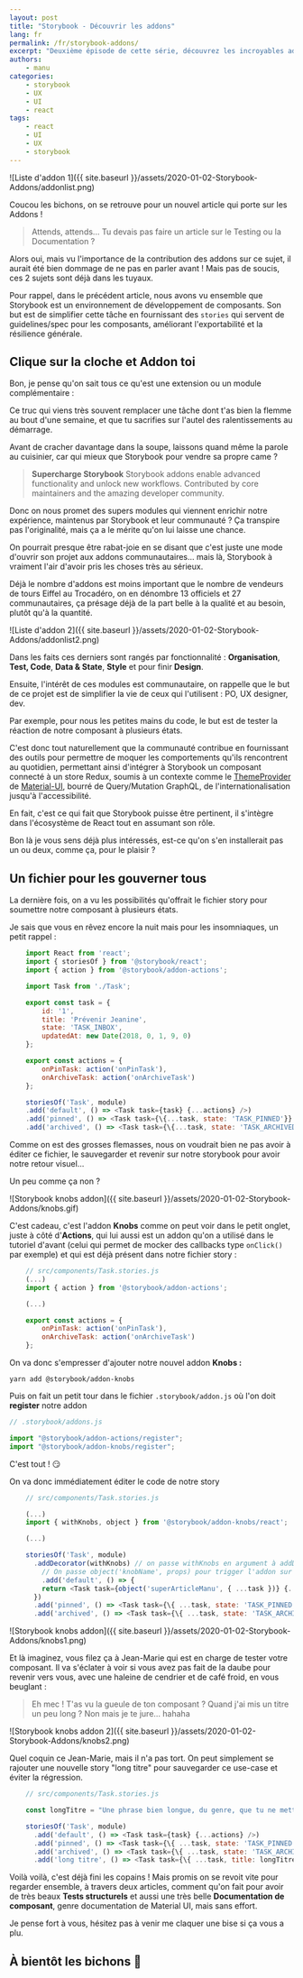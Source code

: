 ```yaml
---
layout: post
title: "Storybook - Découvrir les addons"
lang: fr
permalink: /fr/storybook-addons/
excerpt: "Deuxième épisode de cette série, découvrez les incroyables addons sur Storybook. C'est JUSTE des gamebreakers."
authors:
    - manu
categories:
    - storybook
    - UX
    - UI
    - react
tags:
    - react
    - UI
    - UX
    - storybook
---
```


![Liste d'addon 1]({{ site.baseurl }}/assets/2020-01-02-Storybook-Addons/addonlist.png)

Coucou les bichons, on se retrouve pour un nouvel article qui porte sur les Addons !

> Attends, attends... Tu devais pas faire un article sur le Testing ou la Documentation ?

Alors oui, mais vu l'importance de la contribution des addons sur ce sujet, il aurait été bien dommage de ne pas en parler avant ! Mais pas de soucis, ces 2 sujets sont déjà dans les tuyaux.

Pour rappel, dans le précédent article, nous avons vu ensemble que Storybook est un environnement de développement de composants. Son but est de simplifier cette tâche en fournissant des `stories` qui servent de guidelines/spec pour les composants, améliorant l'exportabilité et la résilience générale.

## Clique sur la cloche et Addon toi

Bon, je pense qu'on sait tous ce qu'est une extension ou un module complémentaire :

Ce truc qui viens très souvent remplacer une tâche dont t'as bien la flemme au bout d'une semaine, et que tu sacrifies sur l'autel des ralentissements au démarrage.

Avant de cracher davantage dans la soupe, laissons quand même la parole au cuisinier, car qui mieux que Storybook pour vendre sa propre came ?

> **Supercharge Storybook**
> Storybook addons enable advanced functionality and unlock new workflows. Contributed by core maintainers and the amazing developer community.

Donc on nous promet des supers modules qui viennent enrichir notre expérience, maintenus par Storybook et leur communauté ? Ça transpire pas l'originalité, mais ça a le mérite qu'on lui laisse une chance.

On pourrait presque être rabat-joie en se disant que c'est juste une mode d'ouvrir son projet aux addons communautaires... mais là, Storybook à vraiment l'air d'avoir pris les choses très au sérieux.

Déjà le nombre d'addons est moins important que le nombre de vendeurs de tours Eiffel au Trocadéro, on en dénombre 13 officiels et 27 communautaires, ça présage déjà de la part belle à la qualité et au besoin, plutôt qu'à la quantité.

![Liste d'addon 2]({{ site.baseurl }}/assets/2020-01-02-Storybook-Addons/addonlist2.png)

Dans les faits ces derniers sont rangés par fonctionnalité : **Organisation**, **Test, Code**, **Data & State**, **Style** et pour finir **Design**.

Ensuite, l'intérêt de ces modules est communautaire, on rappelle que le but de ce projet est de simplifier la vie de ceux qui l'utilisent : PO, UX designer, dev.

Par exemple, pour nous les petites mains du code, le but est de tester la réaction de notre composant à plusieurs états.

C'est donc tout naturellement que la communauté contribue en fournissant des outils pour permettre de moquer les comportements qu'ils rencontrent au quotidien, permettant ainsi d'intégrer à Storybook un composant connecté à un store Redux, soumis à un contexte comme le [ThemeProvider](https://www.styled-components.com/docs/advanced) de [Material-UI](https://material-ui.com/customization/theming/), bourré de Query/Mutation GraphQL, de l'internationalisation jusqu'à l'accessibilité.

En fait, c'est ce qui fait que Storybook puisse être pertinent, il s'intègre dans l'écosystème de React tout en assumant son rôle.

Bon là je vous sens déjà plus intéressés, est-ce qu'on s'en installerait pas un ou deux, comme ça, pour le plaisir ?

## Un fichier pour les gouverner tous

La dernière fois, on a vu les possibilités qu'offrait le fichier story pour soumettre notre composant à plusieurs états.

Je sais que vous en rêvez encore la nuit mais pour les insomniaques, un petit rappel :

```javascript
    import React from 'react';
    import { storiesOf } from '@storybook/react';
    import { action } from '@storybook/addon-actions';

    import Task from './Task';

    export const task = {
        id: '1',
        title: 'Prévenir Jeanine',
        state: 'TASK_INBOX',
        updatedAt: new Date(2018, 0, 1, 9, 0)
    };

    export const actions = {
        onPinTask: action('onPinTask'),
        onArchiveTask: action('onArchiveTask')
    };

    storiesOf('Task', module)
    .add('default', () => <Task task={task} {...actions} />)
    .add('pinned', () => <Task task={\{...task, state: 'TASK_PINNED'}} {...actions} />)
    .add('archived', () => <Task task={\{...task, state: 'TASK_ARCHIVED'}} {...actions} />);
```

Comme on est des grosses flemasses, nous on voudrait bien ne pas avoir à éditer ce fichier, le sauvegarder et revenir sur notre storybook pour avoir notre retour visuel...

Un peu comme ça non ?

![Storybook knobs addon]({{ site.baseurl }}/assets/2020-01-02-Storybook-Addons/knobs.gif)

C'est cadeau, c'est l'addon **Knobs** comme on peut voir dans le petit onglet, juste à côté d'**Actions**, qui lui aussi est un addon qu'on a utilisé dans le tutoriel d'avant (celui qui permet de mocker des callbacks type `onClick()` par exemple) et qui est déjà présent dans notre fichier story :

```javascript
    // src/components/Task.stories.js
    (...)
    import { action } from '@storybook/addon-actions';

    (...)

    export const actions = {
        onPinTask: action('onPinTask'),
        onArchiveTask: action('onArchiveTask')
    };
```

On va donc s'empresser d'ajouter notre nouvel addon **Knobs :**

`yarn add @storybook/addon-knobs`

Puis on fait un petit tour dans le fichier `.storybook/addon.js` où l'on doit **register** notre addon

```javascript
// .storybook/addons.js

import "@storybook/addon-actions/register";
import "@storybook/addon-knobs/register";
```

C'est tout ! 😏

On va donc immédiatement éditer le code de notre story

```javascript
    // src/components/Task.stories.js

    (...)
    import { withKnobs, object } from '@storybook/addon-knobs/react';

    (...)

    storiesOf('Task', module)
      .addDecorator(withKnobs) // on passe withKnobs en argument à addDecorator()
    	// On passe object('knobName', props) pour trigger l'addon sur l'UI Storybook
    	.add('default', () => {
        return <Task task={object('superArticleManu', { ...task })} {...actions} />;
      })
      .add('pinned', () => <Task task={\{ ...task, state: 'TASK_PINNED' }} {...actions} />)
      .add('archived', () => <Task task={\{ ...task, state: 'TASK_ARCHIVED' }} {...actions} />);
```

![Storybook knobs addon]({{ site.baseurl }}/assets/2020-01-02-Storybook-Addons/knobs1.png)

Et là imaginez, vous filez ça à Jean-Marie qui est en charge de tester votre composant. Il va s'éclater à voir si vous avez pas fait de la daube pour revenir vers vous, avec une haleine de cendrier et de café froid, en vous beuglant :

> Eh mec ! T'as vu la gueule de ton composant ? Quand j'ai mis un titre un peu long ? Non mais je te jure... hahaha

![Storybook knobs addon 2]({{ site.baseurl }}/assets/2020-01-02-Storybook-Addons/knobs2.png)

Quel coquin ce Jean-Marie, mais il n'a pas tort. On peut simplement se rajouter une nouvelle story "long titre" pour sauvegarder ce use-case et éviter la régression.

```javascript
    // src/components/Task.stories.js

    const longTitre = "Une phrase bien longue, du genre, que tu ne mettras jamais dans une tâche à faire, mais là Charles-Edouard il tiens un truc t'inquiète"

    storiesOf('Task', module)
      .add('default', () => <Task task={task} {...actions} />)
      .add('pinned', () => <Task task={\{ ...task, state: 'TASK_PINNED' }} {...actions} />)
      .add('archived', () => <Task task={\{ ...task, state: 'TASK_ARCHIVED' }} {...actions} />)
      .add('long titre', () => <Task task={\{ ...task, title: longTitre }} {...actions} />);
```

Voilà voilà, c'est déjà fini les copains ! Mais promis on se revoit vite pour regarder ensemble, à travers deux articles, comment qu'on fait pour avoir de très beaux **Tests structurels** et aussi une très belle **Documentation de composant**, genre documentation de Material UI, mais sans effort.

Je pense fort à vous, hésitez pas à venir me claquer une bise si ça vous a plu.

## À bientôt les bichons 👋
